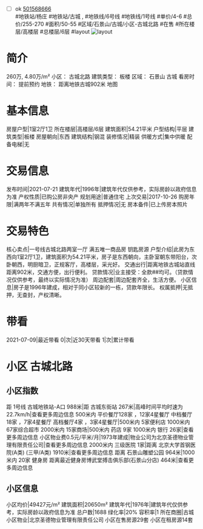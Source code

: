 - [ ] ok [501568666](https://bj.5i5j.com/ershoufang/501568666.html)  
 #地铁站/杨庄 #地铁站/古城 ,  #地铁线/6号线 #地铁线/1号线
#单价/4-6 #总价/255-270 #面积/50-55   #区域/石景山/古城/小区-古城北路 #在售 #所在楼层/高楼层 #总楼层/6层 #layout 
![layout](http://image2a.5i5j.com/bdir/layout/109757.jpg_P5.jpg) 
# 简介 
 260万,  4.80万/m² 
小区： 古城北路
建筑类型： 板楼
区域： 石景山 古城
看房时间： 提前预约
地铁： 距离地铁古城902米 地图
# 基本信息 
 房屋户型|1室2厅1卫
所在楼层|高楼层/6层
建筑面积|54.21平米
户型结构|平层
建筑类型|板楼
房屋朝向|东西
建筑结构|钢混
装修情况|精装
供暖方式|集中供暖
配备电梯|无
# 交易信息 
 发布时间|2021-07-21
建筑年代|1996年|建筑年代仅供参考，实际房龄以政府信息为准
产权性质|已购公房非央产
规划用途|普通住宅
上次交易|2017-10-26
购房年限|满两年不满五年
共有情况|单独所有
抵押情况|无
房本备件|已上传房本照片
# 交易特色 
 核心卖点|一号线古城北路两室一厅 满五唯一商品房 钥匙房源
户型介绍|此房为东西向1室2厅1卫，建筑面积为54.21平米，房子是东西朝向，主卧室朝东带阳台，次卧朝西，明厨暗卫，正规客厅，高楼层，采光好。
交通出行|距离地铁古城站直线距离902米，交通方便，出行便利。
贷款情况|业主接受：全款##均可。（贷款情况仅供参考，最终以实际情况为准）
周边配套|周边配套齐全，生活方便。
小区信息|房子是1996年建成，相对于同小区较新的一栋，贷款年限长。
权属抵押|无抵押，无查封，产权清晰。
# 带看 
 2021-07-09|最近带看	 0|次|近30天带看	 1|次|累计带看
# 小区 古城北路
## 小区指数 
 距 1号线 古城地铁站-A口 988米|距 古城东街站 267米|高峰时间平均时速为22.7km/h|查看更多周边信息
500米内 平价餐厅128家 ，12家4星餐厅
中档餐厅18家 ，7家4星餐厅
高档餐厅4家 ，3家4星餐厅|500米内 5家便利店
1000米内 67家综合超市
2000米内 15家商场|500米内 药店 9家
1000米内 银行 26家|查看更多周边信息
小区物业费0.5元/平米/月|1973年建成|物业公司为北京圣德物业管理有限责任公司|查看更多周边信息
2000米内 三级医院 1家|距离 北京大学首钢医院(A类) (三甲/A类) 1910米|查看更多周边信息
距离 石景山雕塑公园 964米|1000米内 20家 健身房
距离最近健身房博武堂搏击俱乐部(石景山分店) 464米|查看更多周边信息
## 小区信息 
 小区均价|49427元/m²
建筑面积|20650m²
建筑年代|1976年|建筑年代仅供参考，实际房龄以政府信息为准
总户数|1688
绿化率|20%
容积率|1
所在商圈|古城
小区物业|北京圣德物业管理有限责任公司
小区在售房源29套
小区在租房源14套
